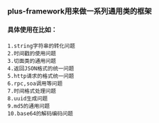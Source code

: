 ### plus-framework用来做一系列通用类的框架

#### 具体使用在比如：
    1.string字符串的转化问题
    2.时间戳的使用问题
    3.切面类的通用问题
    4.返回JSON格式的统一问题
    5.http请求的格式统一问题
    6.rpc,soa调用等问题
    7.时间格式处理问题
    8.uuid生成问题
    9.md5的通用问题
    10.base64的解码编码问题
